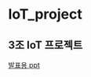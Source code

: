 # IoT_project
3조 IoT 프로젝트
---
[발표용 ppt](https://docs.google.com/presentation/d/19YS5kTOKq8n68Tw-wl9UC9dEZpB6E_nViElo82Xve74/edit?usp=sharing)
